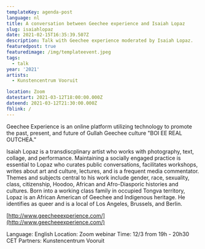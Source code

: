 ```yaml
---
templateKey: agenda-post
language: nl
title: A conversation between Geechee experience and Isaiah Lopaz
slug: isaiahlopaz
date: 2021-02-15T16:35:39.507Z
description: Talk with Geechee experience moderated by Isaiah Lopaz.
featuredpost: true
featuredimage: /img/templateevent.jpeg
tags:
  - talk
year: '2021'
artists:
  - Kunstencentrum Vooruit

location: Zoom
datestart: 2021-03-12T18:00:00.000Z
dateend: 2021-03-12T21:30:00.000Z
fblink: /
---
```




Geechee Experience is an online platform utilizing technology to promote the past, present, and future of Gullah Geechee culture "BOI EE REAL OUTCHEA."

Isaiah Lopaz is a transdiscplinary artist who works with photography, text, collage, and performance. Maintaining a socially engaged practice is essential to Lopaz who curates public conversations, facilitates workshops, writes about art and culture, lectures, and is a frequent media commentator. Themes and subjects central to his work include gender, race, sexuality, class, citizenship, Hoodoo, African and Afro-Diasporic histories and cultures. Born into a working class family in occupied Tongva territory, Lopaz is an African American of Geechee and Indigenous heritage. He identifies as queer and is a local of Los Angeles, Brussels, and Berlin.

[http://www.geecheeexperience.com/](http://www.geecheeexperience.com/)

Language: English
Location: Zoom webinar
Time: 12/3 from 19h - 20h30 CET
Partners: Kunstencentrum Vooruit
